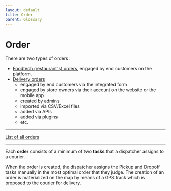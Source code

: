 ```yaml
---
layout: default
title: Order
parent: Glossary
---
```


# Order

There are two types of orders :

- [Foodtech (restaurant's) orders](/en/food-tech/orders), engaged by end customers on the platform.
- [Delivery orders](/en/admin/deliveries)
  - engaged by end customers via the integrated form
  - engaged by store owners via their account on the website or the mobile app 
  - created by admins
  - imported via CSV/Excel files
  - added via APIs
  - added via plugins 
  - etc.

---

[List of all orders](/en/admin/orders)

---

Each **order** consists of a minimum of two **tasks** that a dispatcher assigns to a courier.

When the order is created, the dispatcher assigns the Pickup and Dropoff tasks manually in the most optimal order that they judge. The creation of an order is materialized on the map by means of a GPS track which is proposed to the courier for delivery.
